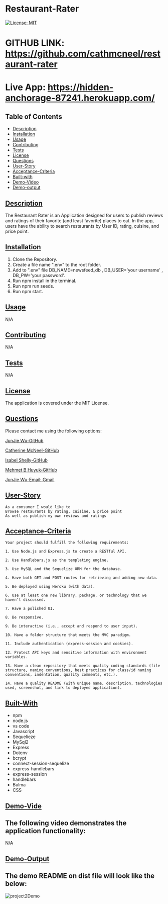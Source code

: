 # Restaurant-Rater

[![License: MIT](https://img.shields.io/badge/License-MIT-yellow.svg)](https://opensource.org/licenses/MIT)

# GITHUB LINK: https://github.com/cathmcneel/restaurant-rater
# Live App: https://hidden-anchorage-87241.herokuapp.com/

## Table of Contents

* [Description](#description)
* [Installation](#installation)
* [Usage](#usage)
* [Contributing](#contributing)
* [Tests](#tests)
* [License](#license)
* [Questions](#questions)
* [User-Story](#user-story)
* [Acceptance-Criteria](#acceptance-criteria)
* [Built-with](#built-with)
* [Demo-Video](#demo-video)
* [Demo-output](#demo-output)

## [Description](#table-of-contents)
The Restaurant Rater is an Application designed for users to publish reviews and ratings of their favorite (and least favorite) places to eat. In the app, users have the ability to search restaurants by User ID, rating, cuisine, and price point.

## [Installation](#table-of-contents)
1. Clone the Repository.
2. Create a file name ".env" to the root folder.
3. Add to ".env" file DB_NAME=newsfeed_db , DB_USER='your username' , DB_PW='your password'.
4. Run npm install in the terminal.
5. Run npm run seeds.
6. Run npm start.


## [Usage](#table-of-contents)
N/A

## [Contributing](#table-of-contents)
N/A

## [Tests](#table-of-contents)
N/A

## [License](#table-of-contents)
The application is covered under the MIT License.

## [Questions](#table-of-contents)
Please contact me using the following options:

[JunJie Wu-GitHub](https://github.com/HandsomeDingor)

[Catherine McNeel-GitHub](https://github.com/cathmcneel)

[Isabel Shelly-GitHub](https://github.com/ishelly1997)

[Mehmet B Huyuk-GitHub](https://github.com/glgberat)

[JunJie Wu-Email: Gmail](mailto:jay807541931@gmail.com)


## [User-Story](#table-of-contents)

```
As a consumer I would like to
Browse restaurants by rating, cuisine, & price point
As well as publish my own reviews and ratings 

```

## [Acceptance-Criteria](#table-of-contents)

```
Your project should fulfill the following requirements:

1. Use Node.js and Express.js to create a RESTful API.

2. Use Handlebars.js as the templating engine.

3. Use MySQL and the Sequelize ORM for the database.

4. Have both GET and POST routes for retrieving and adding new data.

5. Be deployed using Heroku (with data).

6. Use at least one new library, package, or technology that we haven’t discussed.

7. Have a polished UI.

8. Be responsive.

9. Be interactive (i.e., accept and respond to user input).

10. Have a folder structure that meets the MVC paradigm.

11. Include authentication (express-session and cookies).

12. Protect API keys and sensitive information with environment variables.

13. Have a clean repository that meets quality coding standards (file structure, naming conventions, best practices for class/id naming conventions, indentation, quality comments, etc.).

14. Have a quality README (with unique name, description, technologies used, screenshot, and link to deployed application).

```

## [Built-With](#table-of-contents)
* npm
* node.js
* vs code 
* Javascript
* Sequelieze
* MySql2
* Express
* Dotenv
* bcrypt
* connect-session-sequelize
* express-handlebars
* express-session
* handlebars
* Bulma
* CSS


## [Demo-Vide](#table-of-contents)
## The following video demonstrates the application functionality:
N/A

## [Demo-Output](#table-of-contents)
## The demo README on dist file will look like the below:
![project2Demo](https://user-images.githubusercontent.com/94802639/161417792-7245c8f5-af46-4490-814a-cd776e70ce7f.gif)
